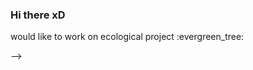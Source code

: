 ### Hi there xD

<!--
**LivingTribunal18/Livingtribunal18** is a ✨ _special_ ✨ repository because its `README.md` (this file) appears on your GitHub profile.

### Here is something about

- 🔭 I’m currently working on Innet Corp as a Frontend Developer
- 🌱 Currently learning React and Web-design
- :construction: Instruments: JS/jQuery, PHP/RedBean + MySQL, HTML/CSS - SCSS/Gulp + Bootstrap/Tailwind, Figma
- 📫 How to reach me: write me on karinebondarenko03@gmail.com
- :round_pushpin: You can write me in :ru: or :gb: or even in :de:
- ⚡ Fun fact: love cats and nature --> would like to work on ecological project :evergreen_tree:
-->
